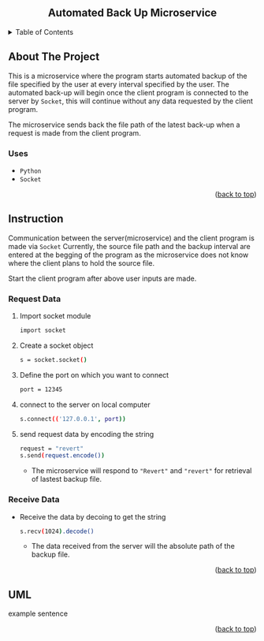 <div align="center">
<h2 align="center">Automated Back Up Microservice</h3>

</div>

<!-- TABLE OF CONTENTS -->
<details>
  <summary>Table of Contents</summary>
  <ol>
    <li>
      <a href="#about-the-project">About The Project</a>
    </li>
    <li>
      <a href="#instruction">Instruction</a>
      <ul>
        <li><a href="#request-data">Request Data</a></li>
      </ul>
      <ul>
        <li><a href="#receive-data">Receive Data</a></li>
      </ul>
    </li>
    <li><a href="#uml">UML sequence diagram</a></li>
  </ol>
</details>



<!-- ABOUT THE PROJECT -->
## About The Project

This is a microservice where the program starts automated backup of the file specified by the user at every interval specified by the user. The automated back-up will begin once the client program is connected to the server by `Socket`, this will continue without any data requested by the client program.

The microservice sends back the file path of the latest back-up when a request is made from the client program.

### Uses
  * `Python`
  * `Socket`
<p align="right">(<a href="#readme-top">back to top</a>)</p>


<!-- Instruction -->
## Instruction

Communication between the server(microservice) and the client program is made via `Socket`
Currently, the source file path and the backup interval are entered at the begging of the program as
the microservice does not know where the client plans to hold the source file.

Start the client program after above user inputs are made.


### Request Data

1. Import socket module
   ```sh
   import socket
   ```
2. Create a socket object
   ```sh
   s = socket.socket()
   ```
3. Define the port on which you want to connect
   ```sh
   port = 12345
   ```
4. connect to the server on local computer
   ```sh
   s.connect(('127.0.0.1', port))
   ```
5. send request data by encoding the string
   ```sh
   request = "revert"
   s.send(request.encode())
   ```
   * The microservice will respond to `"Revert"` and `"revert"` for retrieval of lastest backup file. 


### Receive Data

* Receive the data by decoing to get the string
   ```sh
   s.recv(1024).decode()
   ```
   * The data received from the server will the absolute path of the backup file.

<p align="right">(<a href="#readme-top">back to top</a>)</p>

## UML

example sentence

<p align="right">(<a href="#readme-top">back to top</a>)</p>


